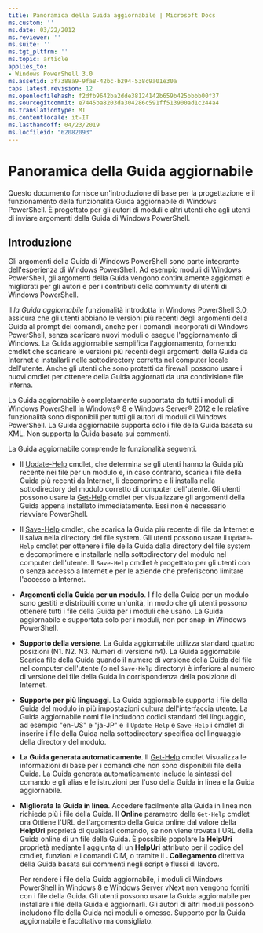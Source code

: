 ```yaml
---
title: Panoramica della Guida aggiornabile | Microsoft Docs
ms.custom: ''
ms.date: 03/22/2012
ms.reviewer: ''
ms.suite: ''
ms.tgt_pltfrm: ''
ms.topic: article
applies_to:
- Windows PowerShell 3.0
ms.assetid: 3f7388a9-9fa8-42bc-b294-538c9a01e30a
caps.latest.revision: 12
ms.openlocfilehash: f2dfb9642ba2dde38124142b659b425bbbb00f37
ms.sourcegitcommit: e7445ba8203da304286c591ff513900ad1c244a4
ms.translationtype: MT
ms.contentlocale: it-IT
ms.lasthandoff: 04/23/2019
ms.locfileid: "62082093"
---
```

# <a name="updatable-help-overview"></a>Panoramica della Guida aggiornabile

Questo documento fornisce un'introduzione di base per la progettazione e il funzionamento della funzionalità Guida aggiornabile di Windows PowerShell. È progettato per gli autori di moduli e altri utenti che agli utenti di inviare argomenti della Guida di Windows PowerShell.

## <a name="introduction"></a>Introduzione

Gli argomenti della Guida di Windows PowerShell sono parte integrante dell'esperienza di Windows PowerShell. Ad esempio moduli di Windows PowerShell, gli argomenti della Guida vengono continuamente aggiornati e migliorati per gli autori e per i contributi della community di utenti di Windows PowerShell.

Il *la Guida aggiornabile* funzionalità introdotta in Windows PowerShell 3.0, assicura che gli utenti abbiano le versioni più recenti degli argomenti della Guida al prompt dei comandi, anche per i comandi incorporati di Windows PowerShell, senza scaricare nuovi moduli o esegue l'aggiornamento di Windows. La Guida aggiornabile semplifica l'aggiornamento, fornendo cmdlet che scaricare le versioni più recenti degli argomenti della Guida da Internet e installarli nelle sottodirectory corretta nel computer locale dell'utente. Anche gli utenti che sono protetti da firewall possono usare i nuovi cmdlet per ottenere della Guida aggiornati da una condivisione file interna.

La Guida aggiornabile è completamente supportata da tutti i moduli di Windows PowerShell in Windows® 8 e Windows Server® 2012 e le relative funzionalità sono disponibili per tutti gli autori di moduli di Windows PowerShell. La Guida aggiornabile supporta solo i file della Guida basata su XML. Non supporta la Guida basata sui commenti.

La Guida aggiornabile comprende le funzionalità seguenti.

- Il [Update-Help](/powershell/module/Microsoft.PowerShell.Core/Update-Help) cmdlet, che determina se gli utenti hanno la Guida più recente nei file per un modulo e, in caso contrario, scarica i file della Guida più recenti da Internet, li decomprime e li installa nella sottodirectory del modulo corretto di computer dell'utente.
  Gli utenti possono usare la [Get-Help](/powershell/module/Microsoft.PowerShell.Core/Get-Help) cmdlet per visualizzare gli argomenti della Guida appena installato immediatamente.
  Essi non è necessario riavviare PowerShell.

- Il [Save-Help](/powershell/module/Microsoft.PowerShell.Core/Save-Help) cmdlet, che scarica la Guida più recente di file da Internet e li salva nella directory del file system. Gli utenti possono usare il `Update-Help` cmdlet per ottenere i file della Guida dalla directory del file system e decomprimere e installarle nella sottodirectory del modulo nel computer dell'utente. Il `Save-Help` cmdlet è progettato per gli utenti con o senza accesso a Internet e per le aziende che preferiscono limitare l'accesso a Internet.

- **Argomenti della Guida per un modulo**. I file della Guida per un modulo sono gestiti e distribuiti come un'unità, in modo che gli utenti possono ottenere tutti i file della Guida per i moduli che usano. La Guida aggiornabile è supportata solo per i moduli, non per snap-in Windows PowerShell.

- **Supporto della versione**. La Guida aggiornabile utilizza standard quattro posizioni (N1. N2. N3. Numeri di versione n4). La Guida aggiornabile Scarica file della Guida quando il numero di versione della Guida del file nel computer dell'utente (o nel `Save-Help` directory) è inferiore al numero di versione dei file della Guida in corrispondenza della posizione di Internet.

- **Supporto per più linguaggi**. La Guida aggiornabile supporta i file della Guida del modulo in più impostazioni cultura dell'interfaccia utente. La Guida aggiornabile nomi file includono codici standard del linguaggio, ad esempio "en-US" e "ja-JP" e il `Update-Help` e `Save-Help` i cmdlet di inserire i file della Guida nella sottodirectory specifica del linguaggio della directory del modulo.

- **La Guida generata automaticamente**. Il [Get-Help](/powershell/module/Microsoft.PowerShell.Core/Get-Help) cmdlet Visualizza le informazioni di base per i comandi che non sono disponibili file della Guida. La Guida generata automaticamente include la sintassi del comando e gli alias e le istruzioni per l'uso della Guida in linea e la Guida aggiornabile.

- **Migliorata la Guida in linea**. Accedere facilmente alla Guida in linea non richiede più i file della Guida. Il **Online** parametro delle `Get-Help` cmdlet ora Ottiene l'URL dell'argomento della Guida online dal valore della **HelpUri** proprietà di qualsiasi comando, se non viene trovata l'URL della Guida online di un file della Guida. È possibile popolare la **HelpUri** proprietà mediante l'aggiunta di un **HelpUri** attributo per il codice del cmdlet, funzioni e i comandi CIM, o tramite il **. Collegamento** direttiva della Guida basata sui commenti negli script e flussi di lavoro.

  Per rendere i file della Guida aggiornabile, i moduli di Windows PowerShell in Windows 8 e Windows Server vNext non vengono forniti con i file della Guida. Gli utenti possono usare la Guida aggiornabile per installare i file della Guida e aggiornarli. Gli autori di altri moduli possono includono file della Guida nei moduli o omesse. Supporto per la Guida aggiornabile è facoltativo ma consigliato.
